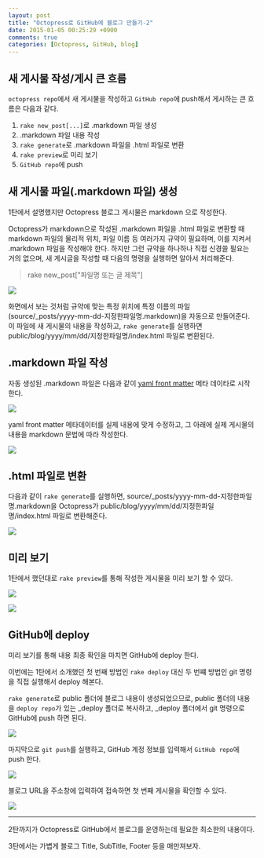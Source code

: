 ```yaml
---
layout: post
title: "Octopress로 GitHub에 블로그 만들기-2"
date: 2015-01-05 00:25:29 +0900
comments: true
categories: [Octopress, GitHub, blog]
---
```


## 새 게시물 작성/게시 큰 흐름

`octopress repo`에서 새 게시물을 작성하고 `GitHub repo`에 push해서 게시하는 큰 흐름은 다음과 같다.

1. `rake new_post[...]`로 .markdown 파일 생성
2. .markdown 파일 내용 작성
3. `rake generate`로 .markdown 파일을 .html 파일로 변환
4. `rake preview`로 미리 보기
5. `GitHub repo`에 push


## 새 게시물 파일(.markdown 파일) 생성

1탄에서 설명했지만 Octopress 블로그 게시물은 markdown 으로 작성한다.

Octopress가 markdown으로 작성된 .markdown 파일을 .html 파일로 변환할 때 markdown 파일의 물리적 위치, 파일 이름 등 여러가지 규약이 필요하며, 이를 지켜서 .markdown 파일을 작성해야 한다. 하지만 그런 규약을 하나하나 직접 신경쓸 필요는 거의 없으며, 새 게시글을 작성할 때 다음의 명령을 실행하면 알아서 처리해준다.

> rake new_post["파일명 또는 글 제목"]

![](http://i.imgur.com/zKP2W47.png)

화면에서 보는 것처럼 규약에 맞는 특정 위치에 특정 이름의 파일(source/_posts/yyyy-mm-dd-지정한파일명.markdown)을 자동으로 만들어준다. 이 파일에 새 게시물의 내용을 작성하고, `rake generate`를 실행하면 public/blog/yyyy/mm/dd/지정한파일명/index.html 파일로 변환된다.

## .markdown 파일 작성

자동 생성된 .markdown 파일은 다음과 같이 [yaml front matter](http://jekyllrb.com/docs/frontmatter/) 메타 데이타로 시작한다.

![](http://i.imgur.com/i3U7D6l.png)


yaml front matter 메타데이터를 실제 내용에 맞게 수정하고, 그 아래에 실제 게시물의 내용을 markdown 문법에 따라 작성한다.

![](http://i.imgur.com/f5smCL4.png)

## .html 파일로 변환

다음과 같이 `rake generate`를 실행하면, source/_posts/yyyy-mm-dd-지정한파일명.markdown을 Octopress가 public/blog/yyyy/mm/dd/지정한파일명/index.html 파일로 변환해준다.

![](http://i.imgur.com/ofEQFpq.png)

## 미리 보기

1탄에서 했던대로 `rake preview`를 통해 작성한 게시물을 미리 보기 할 수 있다.

![](http://i.imgur.com/6AHbQ5U.png)

![](http://i.imgur.com/msEI4Rj.png)

## GitHub에 deploy

미리 보기를 통해 내용 최종 확인을 마치면 GitHub에 deploy 한다.

이번에는 1탄에서 소개했던 첫 번째 방법인 `rake deploy` 대신 두 번쨰 방법인 git 명령을 직접 실행해서 deploy 해본다.

`rake generate`로 public 폴더에 블로그 내용이 생성되었으므로, public 폴더의 내용을 `deploy repo`가 있는 \_deploy 폴더로 복사하고, \_deploy 폴더에서 git 명령으로 GitHub에 push 하면 된다.

![](http://i.imgur.com/DZB32Fj.png)

마지막으로 `git push`를 실행하고, GitHub 계정 정보를 입력해서 `GitHub repo`에 push 한다.

![](http://i.imgur.com/ngtLG0x.png)

블로그 URL을 주소창에 입력하여 접속하면 첫 번째 게시물을 확인할 수 있다.

![](http://i.imgur.com/9rTQr7q.png)


----------

2탄까지가 Octopress로 GitHub에서 블로그를 운영하는데 필요한 최소한의 내용이다.

3탄에서는 가볍게 블로그 Title, SubTitle, Footer 등을 매만져보자.